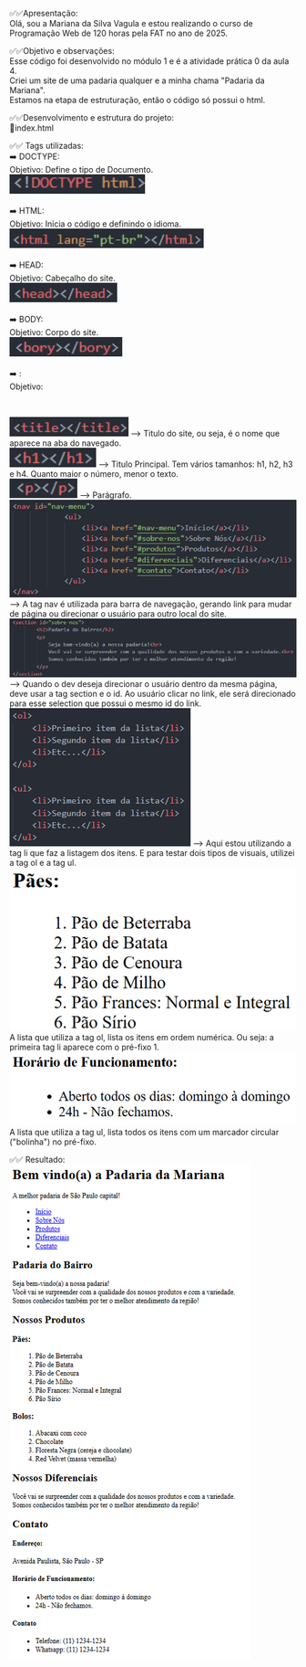 ✅✅Apresentação: <br>
Olá, sou a Mariana da Silva Vagula e estou realizando o curso de Programação Web de 120 horas pela FAT no ano de 2025. <br>

✅✅Objetivo e observações: <br>
Esse código foi desenvolvido no módulo 1 e é a atividade prática 0 da aula 4.  <br>
Criei um site de uma padaria qualquer e a minha chama "Padaria da Mariana".  <br>
Estamos na etapa de estruturação, então o código só possui o html.  <br>

✅✅Desenvolvimento e estrutura do projeto:  <br>
🔸index.html  <br>

✅✅ Tags utilizadas:  <br>
➡️ DOCTYPE: <br>
Objetivo: Define o tipo de Documento. <br>
<img height="34" alt="image" src=images/DOCTYPE.png/> <br>
<br>
➡️ HTML: <br>
Objetivo: Inicia o código e definindo o idioma. <br>
<img height="34" alt="image" src=images/HTML.png/> <br>
<br>
➡️ HEAD: <br>
Objetivo: Cabeçalho do site. <br>
<img height="34" alt="image" src=images/HEAD.png/> <br>
<br>
➡️ BODY: <br>
Objetivo: Corpo do site. <br>
<img height="34" alt="image" src=images/BODY.png/> <br>
<br>
➡️ : <br>
Objetivo:  <br>

<br>



<img height="34" alt="image" src=images/TITLE.png/> --> Titulo do site, ou seja, é o nome que aparece na aba do navegado. <br>
<img height="34" alt="image" src=images/H1.png/> --> Titulo Principal. Tem vários tamanhos: h1, h2, h3 e h4. Quanto maior o número, menor o texto. <br>
<img height="34" alt="image" src=images/P.png/> --> Parágrafo. <br>
<img alt="image" src=images/NAV.png/> --> A tag nav é utilizada para barra de navegação, gerando link para mudar de página ou direcionar o usuário para outro local do site. <br>
<img alt="image" src=images/SELECTION.png/> --> Quando o dev deseja direcionar o usuário dentro da mesma página, deve usar a tag section e o id. Ao usuário clicar no link, ele será direcionado para esse selection que possui o mesmo id do link. <br>
<img alt="image" src=images/LI.png/> --> Aqui estou utilizando a tag li que faz a listagem dos itens. E para testar dois tipos de visuais, utilizei a tag ol e a tag ul. <br>
<img alt="image" src=images/OL.png/> A lista que utiliza a tag ol, lista os itens em ordem numérica. Ou seja: a primeira tag li aparece com o pré-fixo 1. <br>
<img alt="image" src=images/UL.png/> A lista que utiliza a tag ul, lista todos os itens com um marcador circular ("bolinha") no pré-fixo. <br>


✅✅ Resultado:
<img alt="INDEX" src="images/INDEX.png" />





